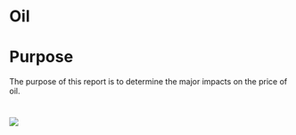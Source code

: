 # Oil

# Purpose
The purpose of this report is to determine the major impacts on the price of oil.

# 

![](../Crude_Storage_Images/Crude_Storage_Images/Crude_Storage_Vs_Crude_Prices.PNG)
